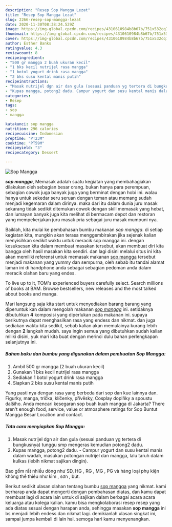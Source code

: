 ```yaml
---
description: "Resep Sop Mangga Lezat"
title: "Resep Sop Mangga Lezat"
slug: 2266-resep-sop-mangga-lezat
date: 2020-11-30T08:38:24.529Z
image: https://img-global.cpcdn.com/recipes/4310610984b8b67b/751x532cq70/sop-mangga-foto-resep-utama.jpg
thumbnail: https://img-global.cpcdn.com/recipes/4310610984b8b67b/751x532cq70/sop-mangga-foto-resep-utama.jpg
cover: https://img-global.cpcdn.com/recipes/4310610984b8b67b/751x532cq70/sop-mangga-foto-resep-utama.jpg
author: Esther Banks
ratingvalue: 4.3
reviewcount: 8
recipeingredient:
- "500 gr mangga 2 buah ukuran kecil"
- "1 bks kecil nutrijel rasa mangga"
- "1 botol yogurt drink rasa mangga"
- "2 bks susu kental manis putih"
recipeinstructions:
- "Masak nutrijel dgn air dan gula (sesuai panduan yg tertera di bungkusnya) tunggu smp mengeras kemudian potong2 dadu."
- "Kupas mangga, potong2 dadu. Campur yogurt dan susu kental manis dalam wadah, masukan potongan nutrijel dan mangga, lalu taruh dalam kulkas (lebih nikmat sajikan dingin)."
categories:
- Resep
tags:
- sop
- mangga

katakunci: sop mangga 
nutrition: 296 calories
recipecuisine: Indonesian
preptime: "PT23M"
cooktime: "PT59M"
recipeyield: "3"
recipecategory: Dessert

---
```



![Sop Mangga](https://img-global.cpcdn.com/recipes/4310610984b8b67b/751x532cq70/sop-mangga-foto-resep-utama.jpg)

<b><i>sop mangga</i></b>, Memasak adalah suatu kegiatan yang membahagiakan dilakukan oleh sebagian besar orang. bukan hanya para perempuan, sebagian cowok juga banyak juga yang berminat dengan hobi ini. walau hanya untuk sekedar seru seruan dengan teman atau memang sudah menjadi kegemaran dalam dirinya. maka dari itu dalam dunia juru masak sekarang tidak sedikit ditemukan cowok dengan skill memasak yang hebat, dan lumayan banyak juga kita melihat di bermacam depot dan restoran yang mempekerjakan juru masak pria sebagai juru masak mumpuni nya.

Baiklah, kita mulai ke pembahasan bumbu makanan <i>sop mangga</i>. di setiap kegiatan kita, mungkin akan terasa menggembirakan jika sejenak kalian menyisihkan sedikit waktu untuk meracik sop mangga ini. dengan kesuksesan kita dalam membuat masakan tersebut, akan membuat diri kita bangga oleh hasil masakan kita sendiri. dan lagi disini melalui situs ini kita akan memiliki referensi untuk memasak makanan <u>sop mangga</u> tersebut menjadi makanan yang yummy dan sempurna, oleh sebab itu tandai alamat laman ini di handphone anda sebagai sebagian pedoman anda dalam meracik olahan baru yang endes.

To live up to it, TOM&#39;s experienced buyers carefully select. Search millions of books at BAM. Browse bestsellers, new releases and the most talked about books and manga.


Mari langsung saja kita start untuk menyediakan barang barang yang diperuntuk kan dalam mengolah makanan <u><i>sop mangga</i></u> ini. setidaknya dibutuhkan <b>4</b> komposisi yang diperlukan pada makanan ini. supaya berikutnya dapat menghasilkan rasa yang endess dan nikmat. dan juga sediakan waktu kita sedikit, sebab kalian akan memulainya kurang lebih dengan <b>2</b> langkah mudah. saya ingin semua yang dibutuhkan sudah kalian miliki disini, yuk mari kita buat dengan merinci dulu bahan perlengkapan selanjutnya ini.

<!--inarticleads1-->

##### Bahan baku dan bumbu yang digunakan dalam pembuatan Sop Mangga:

1. Ambil 500 gr mangga (2 buah ukuran kecil)
1. Gunakan 1 bks kecil nutrijel rasa mangga
1. Sediakan 1 botol yogurt drink rasa mangga
1. Siapkan 2 bks susu kental manis putih


Yang pasti nya dengan rasa yang berbeda dari sop dan kue lainnya dan. Figurky, manga, trička, klíčenky, přívěsky, Cosplay doplňky a spoustu dalšího. Anda mencari kesegaran sop buah kuah mangga di Jakarta? There aren&#39;t enough food, service, value or atmosphere ratings for Sop Buntut Mangga Besar Location and contact. 

<!--inarticleads2-->

##### Tata cara menyiapkan Sop Mangga:

1. Masak nutrijel dgn air dan gula (sesuai panduan yg tertera di bungkusnya) tunggu smp mengeras kemudian potong2 dadu.
1. Kupas mangga, potong2 dadu. - Campur yogurt dan susu kental manis dalam wadah, masukan potongan nutrijel dan mangga, lalu taruh dalam kulkas (lebih nikmat sajikan dingin).


Bao gồm rất nhiều dòng như SD, HG , RG , MG , PG và hàng loại phụ kiện không thể thiếu như kìm , sơn , bút. 

Berikut sedikit ulasan olahan tentang bumbu <u>sop mangga</u> yang nikmat. kami berharap anda dapat mengerti dengan pembahasan diatas, dan kamu dapat membuat lagi di acara lain untuk di sajikan dalam berbagai acara acara keluarga atau kolega kalian. kamu bisa mengkolaborasi resep resep yang ada diatas sesuai dengan harapan anda, sehingga masakan <b>sop mangga</b> ini bs menjadi lebih endess dan nikmat lagi. demikianlah ulasan singkat ini, sampai jumpa kembali di lain hal. semoga hari kamu menyenangkan.
